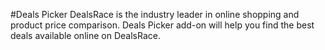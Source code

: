 #Deals Picker
DealsRace is the industry leader in online shopping and product price comparison. Deals Picker add-on will help you find the best deals available online on DealsRace. 